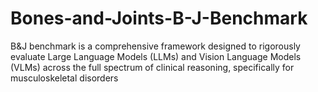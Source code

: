 # Bones-and-Joints-B-J-Benchmark
B&amp;J benchmark is a comprehensive framework designed to rigorously evaluate Large Language Models (LLMs) and Vision Language Models (VLMs) across the full spectrum of clinical reasoning, specifically for musculoskeletal disorders
